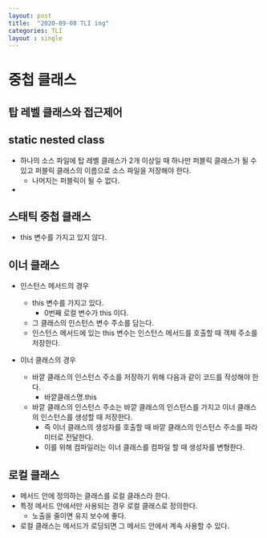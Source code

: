 ```yaml
---
layout: post
title:  "2020-09-08 TLI ing"
categories: TLI
layout : single
---
```


# 중첩 클래스

## 탑 레벨 클래스와 접근제어

## static nested class
- 하나의 소스 파일에 탑 레벨 클래스가 2개 이상일 때 하나만 퍼블릭 클래스가 될 수 있고 퍼블릭 클래스의 이름으로 소스 파일을 저장해야 한다.
    - 나머지는 퍼블릭이 될 수 없다.
-

## 스태틱 중첩 클래스
- this 변수를 가지고 있지 않다.

## 이너 클래스
- 인스턴스 메서드의 경우   
    - this 변수를 가지고 있다.
        - 0번째 로컬 변수가 this 이다.
    - 그 클래스의 인스턴스 변수 주소를 담는다.
    - 인스턴스 메서드에 있는 this 변수는 인스턴스 메서드를 호출할 때 객체 주소를 저장한다.
        
- 이너 클래스의 경우
    - 바깥 클래스의 인스턴스 주소를 저장하기 위해 다음과 같이 코드를 작성해야 한다.
        - 바깥클래스명.this
    - 바깥 클래스의 인스턴스 주소는 바깥 클래스의 인스턴스를 가지고 이너 클래스의 인스턴스를 생성할 때 저장한다.
        - 즉 이너 클래스의 생성자를 호출할 때 바깥 클래스의 인스턴스 주소를 파라미터로 전달한다.
        - 이를 위해 컴파일러는 이너 클래스를 컴파일 할 때 생성자를 변형한다.

## 로컬 클래스
- 메서드 안에 정의하는 클래스를 로컬 클래스라 한다.
- 특정 메서드 안에서만 사용되는 경우 로컬 클래스로 정의한다.
    - 노출을 줄이면 유지 보수에 좋다.
- 로컬 클래스는 메서드가 로딩되면 그 메서드 안에서 계속 사용할 수 있다.